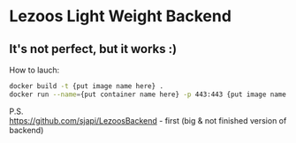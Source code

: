 # Lezoos Light Weight Backend

## It's not perfect, but it works :)

How to lauch:
```bash
docker build -t {put image name here} .
docker run --name={put container name here} -p 443:443 {put image name here}
```

P.S.  
https://github.com/sjapi/LezoosBackend - first (big & not finished version of backend)
